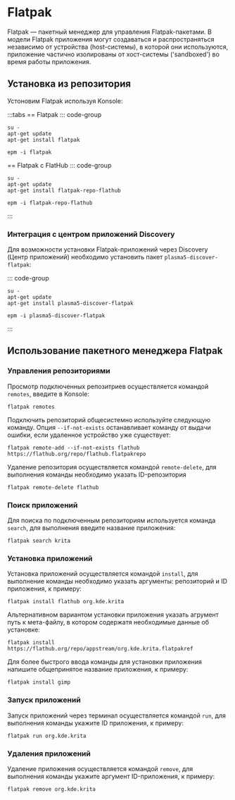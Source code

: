 # Flatpak

Flatpak — пакетный менеджер для управления Flatpak-пакетами. В модели Flatpak приложения могут создаваться и распространяться независимо от устройства (host-системы), в которой они используются, приложение частично изолированы от хост-системы ('sandboxed') во время работы приложения.

## Установка из репозитория

Устоновим Flatpak используя Konsole:

:::tabs
== Flatpak
::: code-group

```shell[apt-get]
su -
apt-get update
apt-get install flatpak
```
```shell[epm]
epm -i flatpak
```
== Flatpak c FlatHub
::: code-group

```shell[apt-get]
su -
apt-get update
apt-get install flatpak-repo-flathub
```
```shell[epm]
epm -i flatpak-repo-flathub
```
:::

### Интеграция с центром приложений Discovery

Для возможности установки Flatpak-приложений через Discovery (Центр приложений) необходимо установить пакет `plasma5-discover-flatpak`:

::: code-group

```shell[apt-get]
su -
apt-get update
apt-get install plasma5-discover-flatpak
```
```shell[epm]
epm -i plasma5-discover-flatpak
```
:::

## Использование пакетного менеджера Flatpak

### Управления репозиториями

Просмотр подключенных репозитриев осуществляется командой `remotes`, введите в Konsole:

```shell
flatpak remotes
```

Подключить репозиторий общесистемно используйте следующую команду. Опция `--if-not-exists` останавливает команду от выдачи ошибки, если удаленное устройство уже существует:

```shell
flatpak remote-add --if-not-exists flathub https://flathub.org/repo/flathub.flatpakrepo
```

Удаление репозитория осуществляется командой `remote-delete`, для выполнения команды необходимо указать ID-репозитория

```shell
flatpak remote-delete flathub
```

### Поиск приложений

Для поиска по подключенным репозиториям используется команда `search`, для выполнения введите название приложения:

```shell
flatpak search krita
```

### Установка приложений

Установка приложений осуществляется командой `install`, для выполнение команды необходимо указать аргументы: репозиторий и ID приложения, к примеру:

```shell
flatpak install flathub org.kde.krita
```

Альтернативном вариантом установки приложения указать агрумент путь к мета-файлу, в котором содержатя необходимые данные об установке:

```shell
flatpak install https://flathub.org/repo/appstream/org.kde.krita.flatpakref
```

Для более быстрого ввода команды для установки приложения напишите общепринятое название приложения, к примеру:

```shell
flatpak install gimp
```

### Запуск приложений

Запуск приложений через терминал осуществляется командой `run`, для выполнения команды укажите ID приложения, к примеру:

```shell
flatpak run org.kde.krita
```

### Удаления приложений

Удаление приложения осуществляется командой `remove`, для выполнения команды укажите аргумент ID-приложения, к примеру:

```shell
flatpak remove org.kde.krita
```